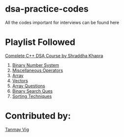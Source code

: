 # dsa-practice-codes
All the codes important for interviews can be found here

# Playlist Followed 
<a href="https://youtube.com/playlist?list=PLfqMhTWNBTe137I_EPQd34TsgV6IO55pt&si=vevKhdqewN_6VQmX" target="_blank">Complete C++ DSA Course by Shraddha Khapra </a> 
<ol>
<li><a href="./1. Binary Number System/">Binary Number System</a></li>
<li><a href="./2. Miscellaneous Operators/">Miscellaneous Operators</a></li>
<li><a href="./3. array introduction/">Array</a></li>
<li><a href="./4. vectors/">Vectors</a></li>
<li><a href="./5. array questions/">Array Questions</a></li>
<li><a href="./7. Binary Search/">Binary Search Ques</a></li>
<li><a href="./8. Sorting Techniques/">Sorting Techniques</a></li>
</ol>

# Contributed by: 
<a href="https://github.com/tanmay-vig" target="_blank">Tanmay Vig</a>
